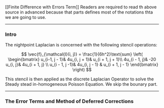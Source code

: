 [[Finite Difference with Errors Term]]
Readers are required to read th above source in advanced because that parts defines most of the notations thta we are going to use. 

---
### **Intro**

The nightpoint Laplacian is concerned with the following stencil operations: 

$$
\vec{f}_{\mathcal{I}(i, j)} = 
\frac{1}{6h^2}\text{sum}
\left(
    \begin{bmatrix}
        u_{i-1, j - 1}& 4u_{i, j + 1}& u_{i + 1, j + 1}\\
        4u_{i - 1, j}& -20 u_{i, j}& 4u_{i + 1, j} \\
        u_{i - 1, j -1}& 4u_{i, j - 1} & u_{i + 1, j - 1}
    \end{bmatrix}
\right)
$$

This stencil is then applied as the discrete Laplacian Operator to solve the Steady stead in-homogeneous Poisson Equation. We skip the bounary part. 

---
### **The Error Terms and Method of Deferred Corrections**

